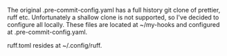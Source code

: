 The original .pre-commit-config.yaml has a full history git clone of prettier, ruff etc. 
Unfortunately a shallow clone is not supported, so I've decided to configure all locally.
These files are located at ~/my-hooks and configured at .pre-commit-config.yaml. 

ruff.toml resides at ~/.config/ruff.
